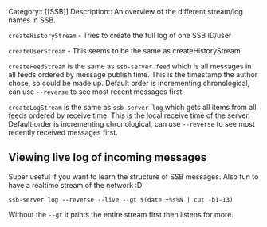 Category:: [[SSB]]
Description:: An overview of the different stream/log names in SSB. 


`createHistoryStream` - Tries to create the full log of one SSB ID/user

`createUserStream` - This seems to be the same as createHistoryStream. 

 `createFeedStream` is the same as `ssb-server feed` which is all messages in all feeds ordered by message publish time. This is the timestamp the author chose, so could be made up. Default order is incrementing chronological, can use `--reverse` to see most recent messages first. 
 
`createLogStream` is the same as `ssb-server log` which gets all items from all feeds ordered by receive time. This is the local receive time of the server. Default order is incrementing chronological, can use `--reverse` to see most recently received messages first. 


## Viewing live log of incoming messages

Super useful if you want to learn the structure of SSB messages. Also fun to have a realtime stream of the network :D

```
ssb-server log --reverse --live --gt $(date +%s%N | cut -b1-13)
```

Without the `--gt` it prints the entire stream first then listens for more.


